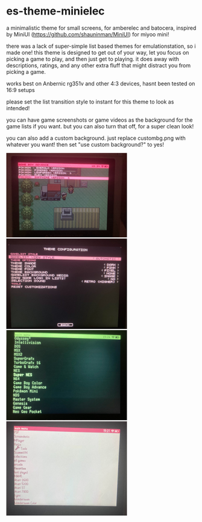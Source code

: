 # es-theme-minielec
a minimalistic theme for small screens, for amberelec and batocera, inspired by MiniUI (https://github.com/shauninman/MiniUI) for miyoo mini!

there was a lack of super-simple list based themes for emulationstation, so i made one! this theme is designed to get out of your way, let you focus on picking a game to play, and then just get to playing. it does away with descriptions, ratings, and any other extra fluff that might distract you from picking a game. 

works best on Anbernic rg351v and other 4:3 devices, hasnt been tested on 16:9 setups

please set the list transition style to instant for this theme to look as intended!

you can have game screenshots or game videos as the background for the game lists if you want. but you can also turn that off, for a super clean look!

you can also add a custom background. just replace custombg.png with whatever you want! then set "use custom background?" to yes!

![](screenshots/minielec_gamelist3.png)
![](screenshots/minielec_config.png)
![](screenshots/minielec_crt.png)
![](screenshots/minielec_cute.png)
